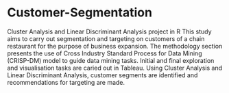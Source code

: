 # Customer-Segmentation
Cluster Analysis and Linear Discriminant Analysis project in R
This study aims to carry out segmentation and targeting on customers of a chain restaurant for the purpose of business expansion. The methodology section presents the use of Cross Industry Standard Process for Data Mining (CRISP-DM) model to guide data mining tasks. Initial and final exploration and visualisation tasks are caried out in Tableau. Using Cluster Analysis and Linear Discriminant Analysis, customer segments are identified and recommendations for targeting are made. 
